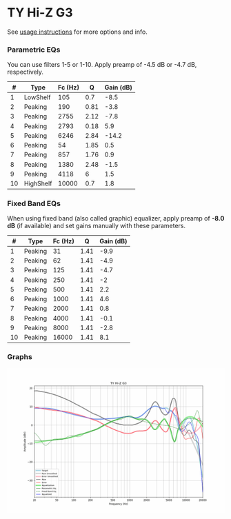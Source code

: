 # TY Hi-Z G3
See [usage instructions](https://github.com/jaakkopasanen/AutoEq#usage) for more options and info.

### Parametric EQs
You can use filters 1-5 or 1-10. Apply preamp of -4.5 dB or -4.7 dB, respectively.

|   # | Type      |   Fc (Hz) |    Q |   Gain (dB) |
|-----|-----------|-----------|------|-------------|
|   1 | LowShelf  |       105 | 0.7  |        -8.5 |
|   2 | Peaking   |       190 | 0.81 |        -3.8 |
|   3 | Peaking   |      2755 | 2.12 |        -7.8 |
|   4 | Peaking   |      2793 | 0.18 |         5.9 |
|   5 | Peaking   |      6246 | 2.84 |       -14.2 |
|   6 | Peaking   |        54 | 1.85 |         0.5 |
|   7 | Peaking   |       857 | 1.76 |         0.9 |
|   8 | Peaking   |      1380 | 2.48 |        -1.5 |
|   9 | Peaking   |      4118 | 6    |         1.5 |
|  10 | HighShelf |     10000 | 0.7  |         1.8 |

### Fixed Band EQs
When using fixed band (also called graphic) equalizer, apply preamp of **-8.0 dB** (if available) and set gains manually with these parameters.

|   # | Type    |   Fc (Hz) |    Q |   Gain (dB) |
|-----|---------|-----------|------|-------------|
|   1 | Peaking |        31 | 1.41 |        -9.9 |
|   2 | Peaking |        62 | 1.41 |        -4.9 |
|   3 | Peaking |       125 | 1.41 |        -4.7 |
|   4 | Peaking |       250 | 1.41 |        -2   |
|   5 | Peaking |       500 | 1.41 |         2.2 |
|   6 | Peaking |      1000 | 1.41 |         4.6 |
|   7 | Peaking |      2000 | 1.41 |         0.8 |
|   8 | Peaking |      4000 | 1.41 |        -0.1 |
|   9 | Peaking |      8000 | 1.41 |        -2.8 |
|  10 | Peaking |     16000 | 1.41 |         8.1 |

### Graphs
![](./TY%20Hi-Z%20G3.png)
